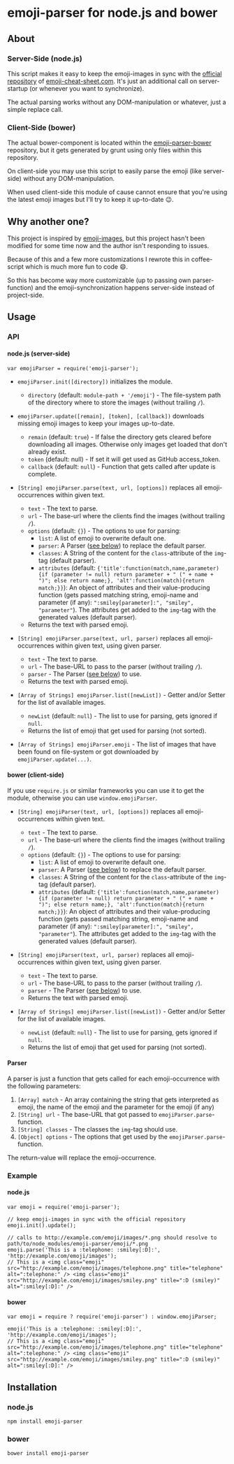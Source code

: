 # emoji-parser for node.js and bower

## About

### Server-Side (node.js)

This script makes it easy to keep the emoji-images in sync with the [official repository](https://github.com/arvida/emoji-cheat-sheet.com) of [emoji-cheat-sheet.com](http://www.emoji-cheat-sheet.com/).
It's just an additional call on server-startup (or whenever you want to synchronize).

The actual parsing works without any DOM-manipulation or whatever, just a simple replace call.

### Client-Side (bower)

The actual bower-component is located within the [emoji-parser-bower](https://github.com/frissdiegurke/emoji-parser-bower) repository, but it gets generated by grunt using only files within this repository.

On client-side you may use this script to easily parse the emoji (like server-side) without any DOM-manipulation.

When used client-side this module of cause cannot ensure that you're using the latest emoji images but I'll try to keep it up-to-date :wink:.

## Why another one?

This project is inspired by [emoji-images](https://github.com/HenrikJoreteg/emoji-images), but this project hasn't been modified for some time now and the author isn't responding to issues.

Because of this and a few more customizations I rewrote this in coffee-script which is much more fun to code :smile:.

So this has become way more customizable (up to passing own parser-function) and the emoji-synchronization happens server-side instead of project-side.

## Usage

### API

#### node.js (server-side)

`var emojiParser = require('emoji-parser');`

- `emojiParser.init([directory])` initializes the module.

  - `directory` (default: `module-path + '/emoji'`) - The file-system path of the directory where to store the images (without trailing `/`).

- `emojiParser.update([remain], [token], [callback])` downloads missing emoji images to keep your images up-to-date.

  - `remain` (default: `true`) - If false the directory gets cleared before downloading all images. Otherwise only images get loaded that don't already exist.
  - `token` (default: null) - If set it will get used as GitHub access_token.
  - `callback` (default: `null`) - Function that gets called after update is complete.

- `[String] emojiParser.parse(text, url, [options])` replaces all emoji-occurrences within given text.

  - `text` - The text to parse.
  - `url` - The base-url where the clients find the images (without trailing `/`).
  - `options` (default: `{}`) - The options to use for parsing:
    - `list`: A list of emoji to overwrite default one.
    - `parser`: A Parser ([see below](#parser)) to replace the default parser.
    - `classes`: A String of the content for the `class`-attribute of the `img`-tag (default parser).
    - `attributes` (default: `{'title':function(match,name,parameter){if (parameter != null) return parameter + " (" + name + ")"; else return name;}, 'alt':function(match){return match;}}`): An object of attributes and their value-producing function (gets passed matching string, emoji-name and parameter (if any): `":smiley[parameter]:", "smiley", "parameter"`). The attributes get added to the `img`-tag with the generated values (default parser).
  - Returns the text with parsed emoji.

- `[String] emojiParser.parse(text, url, parser)` replaces all emoji-occurrences within given text, using given parser.

  - `text` - The text to parse.
  - `url` - The base-URL to pass to the parser (without trailing `/`).
  - `parser` - The Parser ([see below](#parser)) to use.
  - Returns the text with parsed emoji.

- `[Array of Strings] emojiParser.list([newList])` - Getter and/or Setter for the list of available images.

  - `newList` (default: `null`) - The list to use for parsing, gets ignored if `null`.
  - Returns the list of emoji that get used for parsing (not sorted).

- `[Array of Strings] emojiParser.emoji` - The list of images that have been found on file-system or got downloaded by `emojiParser.update(...)`.

#### bower (client-side)

If you use `require.js` or similar frameworks you can use it to get the module, otherwise you can use `window.emojiParser`.

- `[String] emojiParser(text, url, [options])` replaces all emoji-occurrences within given text.

  - `text` - The text to parse.
  - `url` - The base-url where the clients find the images (without trailing `/`).
  - `options` (default: `{}`) - The options to use for parsing:
    - `list`: A list of emoji to overwrite default one.
    - `parser`: A Parser ([see below](#parser)) to replace the default parser.
    - `classes`: A String of the content for the `class`-attribute of the `img`-tag (default parser).
    - `attributes` (default: `{'title':function(match,name,parameter){if (parameter != null) return parameter + " (" + name + ")"; else return name;}, 'alt':function(match){return match;}}`): An object of attributes and their value-producing function (gets passed matching string, emoji-name and parameter (if any): `":smiley[parameter]:", "smiley", "parameter"`). The attributes get added to the `img`-tag with the generated values (default parser).

- `[String] emojiParser(text, url, parser)` replaces all emoji-occurrences within given text, using given parser.

  - `text` - The text to parse.
  - `url` - The base-URL to pass to the parser (without trailing `/`).
  - `parser` - The Parser ([see below](#parser)) to use.
  - Returns the text with parsed emoji.

- `[Array of Strings] emojiParser.list([newList])` - Getter and/or Setter for the list of available images.
  - `newList` (default: `null`) - The list to use for parsing, gets ignored if `null`.
  - Returns the list of emoji that get used for parsing (not sorted).

#### Parser

A parser is just a function that gets called for each emoji-occurrence with the following parameters:

1.  `[Array] match` - An array containing the string that gets interpreted as emoji, the name of the emoji and the parameter for the emoji (if any)
2.  `[String] url` - The base-URL that got passed to `emojiParser.parse`-function.
3.  `[String] classes` - The classes the `img`-tag should use.
4.  `[Object] options` - The options that get used by the `emojiParser.parse`-function.

The return-value will replace the emoji-occurrence.

### Example

#### node.js

    var emoji = require('emoji-parser');

    // keep emoji-images in sync with the official repository
    emoji.init().update();

    // calls to http://example.com/emoji/images/*.png should resolve to path/to/node_modules/emoji-parser/emoji/*.png
    emoji.parse('This is a :telephone: :smiley[:D]:', 'http://example.com/emoji/images');
    // This is a <img class="emoji" src="http://example.com/emoji/images/telephone.png" title="telephone" alt=":telephone:" /> <img class="emoji" src="http://example.com/emoji/images/smiley.png" title=":D (smiley)" alt=":smiley[:D]:" />

#### bower

    var emoji = require ? require('emoji-parser') : window.emojiParser;

    emoji('This is a :telephone: :smiley[:D]:', 'http://example.com/emoji/images');
    // This is a <img class="emoji" src="http://example.com/emoji/images/telephone.png" title="telephone" alt=":telephone:" /> <img class="emoji" src="http://example.com/emoji/images/smiley.png" title=":D (smiley)" alt=":smiley[:D]:" />

## Installation

### node.js

`npm install emoji-parser`

### bower

`bower install emoji-parser`
